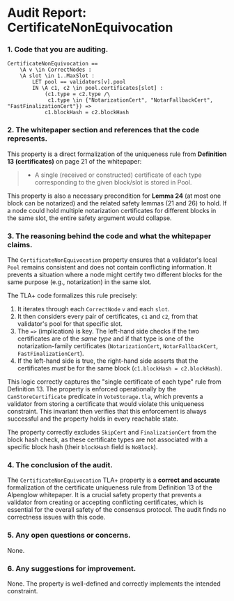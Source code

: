 # Audit Report: CertificateNonEquivocation

### 1. Code that you are auditing.
```tla
CertificateNonEquivocation ==
    \A v \in CorrectNodes :
    \A slot \in 1..MaxSlot :
        LET pool == validators[v].pool
        IN \A c1, c2 \in pool.certificates[slot] :
            (c1.type = c2.type /\ 
             c1.type \in {"NotarizationCert", "NotarFallbackCert", "FastFinalizationCert"}) =>
            c1.blockHash = c2.blockHash
```

### 2. The whitepaper section and references that the code represents.

This property is a direct formalization of the uniqueness rule from **Definition 13 (certificates)** on page 21 of the whitepaper:

> - A single (received or constructed) certificate of each type corresponding to the given block/slot is stored in Pool.

This property is also a necessary precondition for **Lemma 24** (at most one block can be notarized) and the related safety lemmas (21 and 26) to hold. If a node could hold multiple notarization certificates for different blocks in the same slot, the entire safety argument would collapse.

### 3. The reasoning behind the code and what the whitepaper claims.

The `CertificateNonEquivocation` property ensures that a validator's local `Pool` remains consistent and does not contain conflicting information. It prevents a situation where a node might certify two different blocks for the same purpose (e.g., notarization) in the same slot.

The TLA+ code formalizes this rule precisely:
1.  It iterates through each `CorrectNode` `v` and each `slot`.
2.  It then considers every pair of certificates, `c1` and `c2`, from that validator's pool for that specific slot.
3.  The `=>` (implication) is key. The left-hand side checks if the two certificates are of the *same type* and if that type is one of the notarization-family certificates (`NotarizationCert`, `NotarFallbackCert`, `FastFinalizationCert`).
4.  If the left-hand side is true, the right-hand side asserts that the certificates *must* be for the same block (`c1.blockHash = c2.blockHash`).

This logic correctly captures the "single certificate of each type" rule from Definition 13. The property is enforced operationally by the `CanStoreCertificate` predicate in `VoteStorage.tla`, which prevents a validator from storing a certificate that would violate this uniqueness constraint. This invariant then verifies that this enforcement is always successful and the property holds in every reachable state.

The property correctly excludes `SkipCert` and `FinalizationCert` from the block hash check, as these certificate types are not associated with a specific block hash (their `blockHash` field is `NoBlock`).

### 4. The conclusion of the audit.

The `CertificateNonEquivocation` TLA+ property is a **correct and accurate** formalization of the certificate uniqueness rule from Definition 13 of the Alpenglow whitepaper. It is a crucial safety property that prevents a validator from creating or accepting conflicting certificates, which is essential for the overall safety of the consensus protocol. The audit finds no correctness issues with this code.

### 5. Any open questions or concerns.

None.

### 6. Any suggestions for improvement.

None. The property is well-defined and correctly implements the intended constraint.